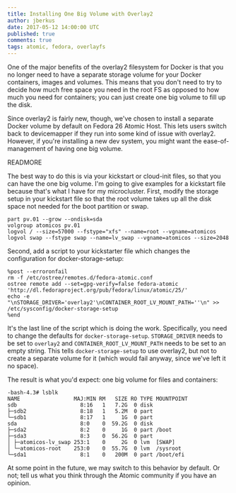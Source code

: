 ```yaml
---
title: Installing One Big Volume with Overlay2
author: jberkus
date: 2017-05-12 14:00:00 UTC
published: true
comments: true
tags: atomic, fedora, overlayfs
---
```


One of the major benefits of the overlay2 filesystem for Docker is that you no longer need to have a separate storage volume for your Docker containers, images and volumes.  This means that you don't need to try to decide how much free space you need in the root FS as opposed to how much you need for containers; you can just create one big volume to fill up the disk.

Since overlay2 is fairly new, though, we've chosen to install a separate Docker volume by default on Fedora 26 Atomic Host.  This lets users switch back to devicemapper if they run into some kind of issue with overlay2.  However, if you're installing a new dev system, you might want the ease-of-management of having one big volume.

READMORE

The best way to do this is via your kickstart or cloud-init files, so that you can have the one big volume.  I'm going to give examples for a kickstart file because that's what I have for my microcluster.  First, modify the storage setup in your kickstart file so that the root volume takes up all the disk space not needed for the boot partition or swap.

```
part pv.01 --grow --ondisk=sda
volgroup atomicos pv.01
logvol / --size=57000 --fstype="xfs" --name=root --vgname=atomicos
logvol swap --fstype swap --name=lv_swap --vgname=atomicos --size=2048
```

Second, add a script to your kickstarter file which changes the configuration for docker-storage-setup:

```
%post --erroronfail
rm -f /etc/ostree/remotes.d/fedora-atomic.conf
ostree remote add --set=gpg-verify=false fedora-atomic 'http://dl.fedoraproject.org/pub/fedora/linux/atomic/25/'
echo -e "\nSTORAGE_DRIVER='overlay2'\nCONTAINER_ROOT_LV_MOUNT_PATH=''\n" >> /etc/sysconfig/docker-storage-setup
%end
```

It's the last line of the script which is doing the work.  Specifically, you need to change the defaults for `docker-storage-setup`.   `STORAGE_DRIVER` needs to be set to `overlay2` and `CONTAINER_ROOT_LV_MOUNT_PATH` needs to be set to an empty string.  This tells `docker-storage-setup` to use overlay2, but not to create a separate volume for it (which would fail anyway, since we've left it no space).

The result is what you'd expect: one big volume for files and containers:

 ```
 -bash-4.3# lsblk
NAME                 MAJ:MIN RM   SIZE RO TYPE MOUNTPOINT
sdb                    8:16   1   7.2G  0 disk
├─sdb2                 8:18   1   5.2M  0 part
└─sdb1                 8:17   1     1G  0 part
sda                    8:0    0  59.2G  0 disk
├─sda2                 8:2    0     1G  0 part /boot
├─sda3                 8:3    0  56.2G  0 part
│ ├─atomicos-lv_swap 253:1    0     2G  0 lvm  [SWAP]
│ └─atomicos-root    253:0    0  55.7G  0 lvm  /sysroot
└─sda1                 8:1    0   200M  0 part /boot/efi
```

At some point in the future, we may switch to this behavior by default.  Or not; tell us what you think through the Atomic community if you have an opinion.
